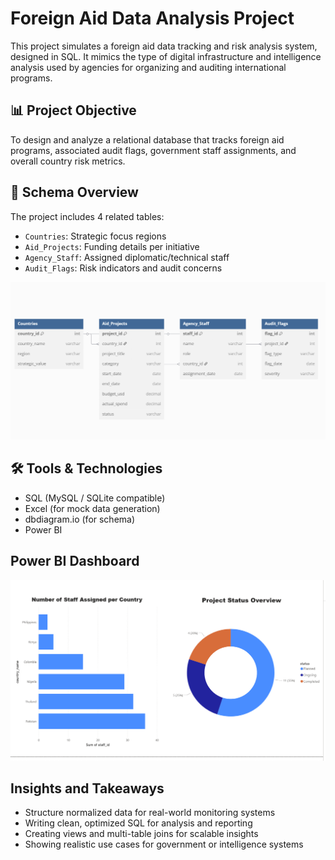 # Foreign Aid Data Analysis Project

This project simulates a foreign aid data tracking and risk analysis system, designed in SQL. It mimics the type of digital infrastructure and intelligence analysis used by agencies for organizing and auditing international programs.

## 📊 Project Objective

To design and analyze a relational database that tracks foreign aid programs, associated audit flags, government staff assignments, and overall country risk metrics.

## 🧱 Schema Overview

The project includes 4 related tables:
- `Countries`: Strategic focus regions
- `Aid_Projects`: Funding details per initiative
- `Agency_Staff`: Assigned diplomatic/technical staff
- `Audit_Flags`: Risk indicators and audit concerns

![Schema Diagram](diagrams/ForiegnAidDataAnalystDiagram.png)

## 🛠 Tools & Technologies

- SQL (MySQL / SQLite compatible)
- Excel (for mock data generation)
- dbdiagram.io (for schema)
- Power BI

## Power BI Dashboard
![Dashboard Overview](diagrams/powerBI.png)



## Insights and Takeaways
- Structure normalized data for real-world monitoring systems
- Writing clean, optimized SQL for analysis and reporting
- Creating views and multi-table joins for scalable insights
- Showing realistic use cases for government or intelligence systems

